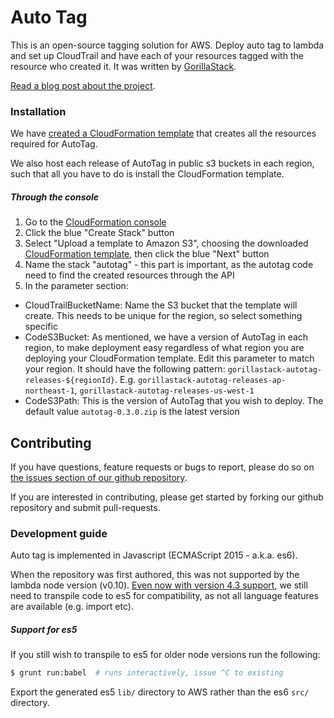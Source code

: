 # Auto Tag

This is an open-source tagging solution for AWS.  Deploy auto tag to lambda and set up CloudTrail and have each of your resources tagged with the resource who created it.  It was written by [GorillaStack](http://www.gorillastack.com/).

[Read a blog post about the project](http://blog.gorillastack.com/gorillastack-presents-auto-tag).

### Installation

We have [created a CloudFormation template](https://github.com/GorillaStack/auto-tag/blob/master/cloud_formation/template.json) that creates all the resources required for AutoTag.

We also host each release of AutoTag in public s3 buckets in each region, such that all you have to do is install the CloudFormation template.

##### Through the console

1. Go to the [CloudFormation console](https://console.aws.amazon.com/cloudformation/home)
1. Click the blue "Create Stack" button
1. Select "Upload a template to Amazon S3", choosing the downloaded [CloudFormation template](https://github.com/GorillaStack/auto-tag/blob/master/cloud_formation/template.json), then click the blue "Next" button
1. Name the stack "autotag" - this part is important, as the autotag code need to find the created resources through the API
1. In the parameter section:
  * CloudTrailBucketName: Name the S3 bucket that the template will create.  This needs to be unique for the region, so select something specific
  * CodeS3Bucket: As mentioned, we have a version of AutoTag in each region, to make deployment easy regardless of what region you are deploying your CloudFormation template.  Edit this parameter to match your region.  It should have the following pattern: `gorillastack-autotag-releases-${regionId}`.  E.g. `gorillastack-autotag-releases-ap-northeast-1`, `gorillastack-autotag-releases-us-west-1`
  * CodeS3Path: This is the version of AutoTag that you wish to deploy.  The default value `autotag-0.3.0.zip` is the latest version

## Contributing

If you have questions, feature requests or bugs to report, please do so on [the issues section of our github repository](https://github.com/GorillaStack/auto-tag/issues).

If you are interested in contributing, please get started by forking our github repository and submit pull-requests.

### Development guide

Auto tag is implemented in Javascript (ECMAScript 2015 - a.k.a. es6).

When the repository was first authored, this was not supported by the lambda node version (v0.10).  [Even now with version 4.3 support](https://aws.amazon.com/blogs/compute/node-js-4-3-2-runtime-now-available-on-lambda/), we still need to transpile code to es5 for compatibility, as not all language features are available (e.g. import etc).

##### Support for es5

If you still wish to transpile to es5 for older node versions run the following:

```bash
$ grunt run:babel  # runs interactively, issue ^C to existing
```

Export the generated es5 `lib/` directory to AWS rather than the es6 `src/` directory.
